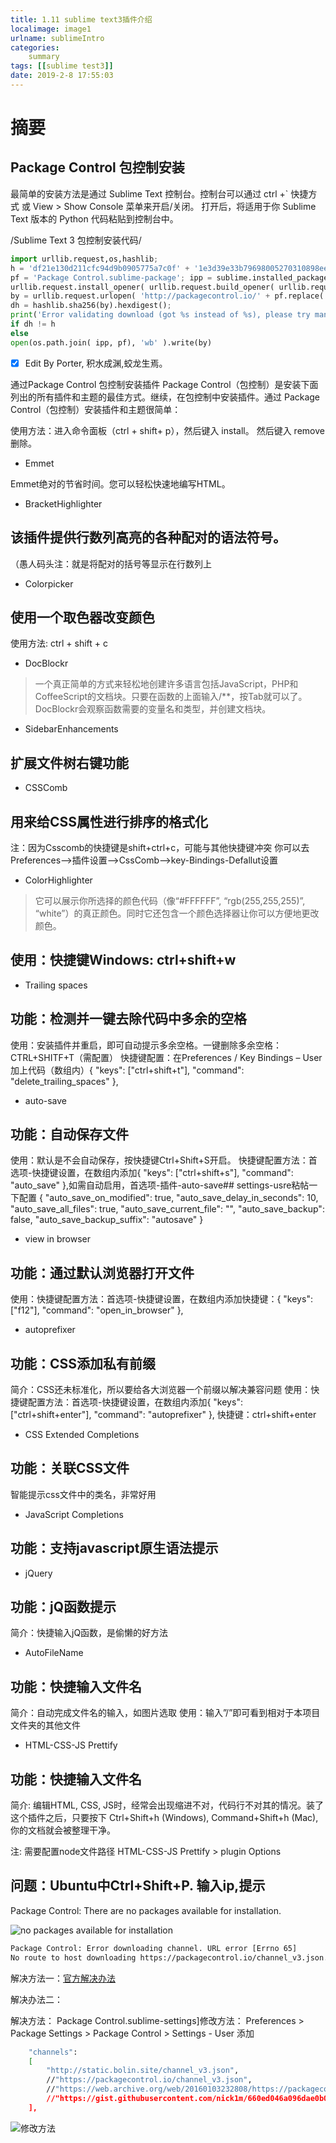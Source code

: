 ```yaml
---
title: 1.11 sublime text3插件介绍
localimage: image1
urlname: sublimeIntro
categories: 
    summary    
tags: [[sublime test3]]
date: 2019-2-8 17:55:03
---
```


# 摘要

## Package Control 包控制安装

最简单的安装方法是通过 Sublime Text 控制台。控制台可以通过 ctrl +` 快捷方式 或 View > Show Console 菜单来开启/关闭。 打开后，将适用于你 Sublime Text 版本的 Python 代码粘贴到控制台中。

/Sublime Text 3 包控制安装代码/

```Python
import urllib.request,os,hashlib; 
h = 'df21e130d211cfc94d9b0905775a7c0f' + '1e3d39e33b79698005270310898eea76'; 
pf = 'Package Control.sublime-package'; ipp = sublime.installed_packages_path(); 
urllib.request.install_opener( urllib.request.build_opener( urllib.request.ProxyHandler()) ); 
by = urllib.request.urlopen( 'http://packagecontrol.io/' + pf.replace(' ', '%20')).read();
dh = hashlib.sha256(by).hexdigest(); 
print('Error validating download (got %s instead of %s), please try manual install' % (dh, h)) 
if dh != h 
else 
open(os.path.join( ipp, pf), 'wb' ).write(by)
```

- [x] Edit By Porter, 积水成渊,蛟龙生焉。

<!-- more -->


通过Package Control 包控制安装插件
Package Control（包控制）是安装下面列出的所有插件和主题的最佳方式。继续，在包控制中安装插件。通过 Package Control（包控制）安装插件和主题很简单：

使用方法：进入命令面板（ctrl + shift+ p），然后键入 install。
然后键入 remove 删除。

- Emmet

Emmet绝对的节省时间。您可以轻松快速地编写HTML。

- BracketHighlighter

##  该插件提供行数列高亮的各种配对的语法符号。

（愚人码头注：就是将配对的括号等显示在行数列上

- Colorpicker

##  使用一个取色器改变颜色

使用方法: ctrl + shift + c

- DocBlockr

> 一个真正简单的方式来轻松地创建许多语言包括JavaScript，PHP和CoffeeScript的文档块。只要在函数的上面输入/**，按Tab就可以了。DocBlockr会观察函数需要的变量名和类型，并创建文档块。

- SidebarEnhancements

##  扩展文件树右键功能

- CSSComb

##  用来给CSS属性进行排序的格式化

注：因为Csscomb的快捷键是shift+ctrl+c，可能与其他快捷键冲突
你可以去Preferences-->插件设置-->CssComb-->key-Bindings-Defallut设置

- ColorHighlighter

>  它可以展示你所选择的颜色代码（像“#FFFFFF”, “rgb(255,255,255)”, “white”）的真正颜色。同时它还包含一个颜色选择器让你可以方便地更改颜色。

##  使用：快捷键Windows: ctrl+shift+w

- Trailing spaces

##  功能：检测并一键去除代码中多余的空格

使用：安装插件并重启，即可自动提示多余空格。一键删除多余空格：CTRL+SHITF+T（需配置）
快捷键配置：在Preferences / Key Bindings – User加上代码（数组内）{ "keys": ["ctrl+shift+t"], "command": "delete_trailing_spaces" },

- auto-save

##  功能：自动保存文件

使用：默认是不会自动保存，按快捷键Ctrl+Shift+S开启。
快捷键配置方法：首选项-快捷键设置，在数组内添加{ "keys": ["ctrl+shift+s"], "command": "auto_save" },如需自动启用，首选项-插件-auto-save## settings-usre粘帖一下配置
{
"auto_save_on_modified": true,
"auto_save_delay_in_seconds": 10,
"auto_save_all_files": true,
"auto_save_current_file": "",
"auto_save_backup": false,
"auto_save_backup_suffix": "autosave"
}

- view in browser

##  功能：通过默认浏览器打开文件

使用：快捷键配置方法：首选项-快捷键设置，在数组内添加快捷键：{ "keys": ["f12"], "command": "open_in_browser" },

- autoprefixer

##  功能：CSS添加私有前缀

简介：CSS还未标准化，所以要给各大浏览器一个前缀以解决兼容问题
使用：快捷键配置方法：首选项-快捷键设置，在数组内添加{ "keys": ["ctrl+shift+enter"], "command": "autoprefixer" },
快捷键：ctrl+shift+enter

- CSS Extended Completions

##  功能：关联CSS文件

智能提示css文件中的类名，非常好用

- JavaScript Completions

##  功能：支持javascript原生语法提示

- jQuery

##  功能：jQ函数提示

简介：快捷输入jQ函数，是偷懒的好方法

- AutoFileName

##  功能：快捷输入文件名

简介：自动完成文件名的输入，如图片选取
使用：输入”/”即可看到相对于本项目文件夹的其他文件

- HTML-CSS-JS Prettify

##  功能：快捷输入文件名

简介: 编辑HTML, CSS, JS时，经常会出现缩进不对，代码行不对其的情况。装了这个插件之后，只要按下 Ctrl+Shift+h (Windows), Command+Shift+h (Mac), 你的文档就会被整理干净。

注: 需要配置node文件路径 HTML-CSS-JS Prettify > plugin Options

##  问题：Ubuntu中Ctrl+Shift+P. 输入ip,提示

Package Control: There are no packages available for installation.

![no packages available for installation](./image1/sublimetext3_err.png)

```bash
Package Control: Error downloading channel. URL error [Errno 65] 
No route to host downloading https://packagecontrol.io/channel_v3.json.
```

解决方法一：[官方解决办法](https://packagecontrol.io/docs/troubleshooting#There_are_no_packages_available_for_installation)

解决办法二：

解决方法：
Package Control.sublime-settings]修改方法：
Preferences > Package Settings > Package Control > Settings - User
添加
```bash
    "channels":
    [
        "http://static.bolin.site/channel_v3.json",
        //"https://packagecontrol.io/channel_v3.json",
        //"https://web.archive.org/web/20160103232808/https://packagecontrol.io/channel_v3.json",
        //"https://gist.githubusercontent.com/nick1m/660ed046a096dae0b0ab/raw/e6e9e23a0bb48b44537f61025fbc359f8d586eb4/channel_v3.json"
    ],
```

![修改方法](./image1/sublimetext_err2.png)
